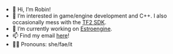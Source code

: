 - 👋 Hi, I’m Robin!
- 👀 I’m interested in game/engine development and C++. I also occasionally mess with the [TF2 SDK](https://github.com/ValveSoftware/source-sdk-2013).
- 🌱 I’m currently working on [Estroengine](https://github.com/RobinsAviary/Estroengine).
- 📫 Find my email [here](https://robinsaviary.com/about)!
- 🏳️‍⚧️ Pronouns: she/fae/it
